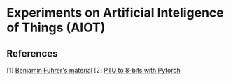 # Experiments on Artificial Inteligence of Things (AIOT)

## References

[1] [Benjamin Fuhrer's material](https://github.com/benja263/Integer-Only-Inference-for-Deep-Learning-in-Native-C)
[2] [PTQ to 8-bits with Pytorch](https://karanbirchahal.medium.com/how-to-quantise-an-mnist-network-to-8-bits-in-pytorch-no-retraining-required-from-scratch-39f634ac8459)
